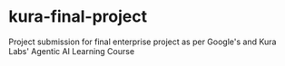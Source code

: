 # kura-final-project
Project submission for final enterprise project as per Google's and Kura Labs' Agentic AI Learning Course

